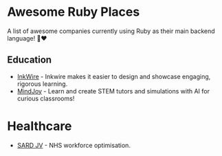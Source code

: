 # Awesome Ruby Places

A list of awesome companies currently using Ruby as their main backend language! 💎❤️

## Education

- [InkWire](https://www.inkwire.co/) - Inkwire makes it easier to design and showcase engaging, rigorous learning.
- [MindJoy](https://www.mindjoy.com/) - Learn and create STEM tutors and simulations with AI for curious classrooms!

# Healthcare

- [SARD JV](https://www.sardjv.co.uk/) - NHS workforce optimisation.
